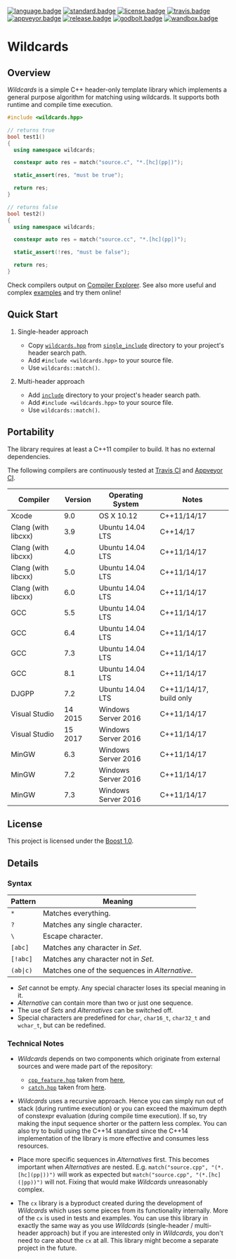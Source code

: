 [![language.badge]][language.url] [![standard.badge]][standard.url] [![license.badge]][license.url] [![travis.badge]][travis.url] [![appveyor.badge]][appveyor.url] [![release.badge]][release.url] [![godbolt.badge]][godbolt.url] [![wandbox.badge]][wandbox.url]

# Wildcards

## Overview

*Wildcards* is a simple C++ header-only template library which implements
a general purpose algorithm for matching using wildcards. It supports both
runtime and compile time execution.

```C++
#include <wildcards.hpp>

// returns true
bool test1()
{
  using namespace wildcards;

  constexpr auto res = match("source.c", "*.[hc](pp|)");

  static_assert(res, "must be true");

  return res;
}

// returns false
bool test2()
{
  using namespace wildcards;

  constexpr auto res = match("source.cc", "*.[hc](pp|)");

  static_assert(!res, "must be false");

  return res;
}
```

Check compilers output on [Compiler Explorer][godbolt.url]. See also more useful
and complex [examples](example) and try them online!

## Quick Start

1. Single-header approach
   * Copy [`wildcards.hpp`](single_include/wildcards.hpp) from
     [`single_include`](single_include) directory to your project's header
     search path.
   * Add `#include <wildcards.hpp>` to your source file.
   * Use `wildcards::match()`.

2. Multi-header approach
   * Add [`include`](include) directory to your project's header search path.
   * Add `#include <wildcards.hpp>` to your source file.
   * Use `wildcards::match()`.

## Portability

The library requires at least a C++11 compiler to build. It has no external
dependencies.

The following compilers are continuously tested at [Travis CI][travis.url]
and [Appveyor CI][appveyor.url].

| Compiler            | Version | Operating System    | Notes                   |
|---------------------|---------|---------------------|-------------------------|
| Xcode               | 9.0     | OS X 10.12          | C++11/14/17             |
| Clang (with libcxx) | 3.9     | Ubuntu 14.04 LTS    | C++14/17                |
| Clang (with libcxx) | 4.0     | Ubuntu 14.04 LTS    | C++11/14/17             |
| Clang (with libcxx) | 5.0     | Ubuntu 14.04 LTS    | C++11/14/17             |
| Clang (with libcxx) | 6.0     | Ubuntu 14.04 LTS    | C++11/14/17             |
| GCC                 | 5.5     | Ubuntu 14.04 LTS    | C++11/14/17             |
| GCC                 | 6.4     | Ubuntu 14.04 LTS    | C++11/14/17             |
| GCC                 | 7.3     | Ubuntu 14.04 LTS    | C++11/14/17             |
| GCC                 | 8.1     | Ubuntu 14.04 LTS    | C++11/14/17             |
| DJGPP               | 7.2     | Ubuntu 14.04 LTS    | C++11/14/17, build only |
| Visual Studio       | 14 2015 | Windows Server 2016 | C++11/14/17             |
| Visual Studio       | 15 2017 | Windows Server 2016 | C++11/14/17             |
| MinGW               | 6.3     | Windows Server 2016 | C++11/14/17             |
| MinGW               | 7.2     | Windows Server 2016 | C++11/14/17             |
| MinGW               | 7.3     | Windows Server 2016 | C++11/14/17             |

## License

This project is licensed under the [Boost 1.0][license.url].

## Details

### Syntax

| Pattern   | Meaning                                        |
| --------- | ---------------------------------------------- |
| `*`       | Matches everything.                            |
| `?`       | Matches any single character.                  |
| `\`       | Escape character.                              |
| `[abc]`   | Matches any character in *Set*.                |
| `[!abc]`  | Matches any character not in *Set*.            |
| `(ab\|c)` | Matches one of the sequences in *Alternative*. |

* *Set* cannot be empty. Any special character loses its special meaning in it.
* *Alternative* can contain more than two or just one sequence.
* The use of *Sets* and *Alternatives* can be switched off.
* Special characters are predefined for `char`, `char16_t`, `char32_t`
  and `wchar_t`, but can be redefined.

### Technical Notes

* *Wildcards* depends on two components which originate from external sources
  and were made part of the repository:
  * [`cpp_feature.hpp`](include/cpp_feature.hpp) taken from
    [here](https://github.com/ned14/quickcpplib/blob/master/include/cpp_feature.h),
  * [`catch.hpp`](test/include/catch.hpp) taken from
    [here](https://github.com/catchorg/Catch2/releases/download/v2.4.2/catch.hpp).

* *Wildcards* uses a recursive approach. Hence you can simply run out of stack
  (during runtime execution) or you can exceed the maximum depth of constexpr
  evaluation (during compile time execution). If so, try making the input
  sequence shorter or the pattern less complex. You can also try to build using
  the C++14 standard since the C++14 implementation of the library is more
  effective and consumes less resources.

* Place more specific sequences in *Alternatives* first. This becomes important
  when *Alternatives* are nested. E.g. `match("source.cpp", "(*.[hc](pp|))")`
  will work as expected but `match("source.cpp", "(*.[hc](|pp))")` will not.
  Fixing that would make *Wildcards* unreasonably complex.

* The `cx` library is a byproduct created during the development of *Wildcards*
  which uses some pieces from its functionality internally. More of the `cx` is
  used in tests and examples. You can use this library in exactly the same way
  as you use *Wildcards* (single-header / multi-header approach) but if you are
  interested only in *Wildcards*, you don't need to care about the `cx` at all.
  This library might become a separate project in the future.

[language.url]:   https://isocpp.org/
[language.badge]: https://img.shields.io/badge/language-C++-blue.svg

[standard.url]:   https://en.wikipedia.org/wiki/C%2B%2B#Standardization
[standard.badge]: https://img.shields.io/badge/C%2B%2B-11%2F14%2F17-blue.svg

[license.url]:    http://www.boost.org/LICENSE_1_0.txt
[license.badge]:  https://img.shields.io/badge/license-Boost%201.0-blue.svg

[travis.url]:     https://travis-ci.org/zemasoft/wildcards
[travis.badge]:   https://travis-ci.org/zemasoft/wildcards.svg?branch=master

[appveyor.url]:   https://ci.appveyor.com/project/zemasoft/wildcards
[appveyor.badge]: https://ci.appveyor.com/api/projects/status/github/zemasoft/wildcards?svg=true&branch=master

[release.url]:    https://github.com/zemasoft/wildcards/releases
[release.badge]:  https://img.shields.io/github/release/zemasoft/wildcards.svg

[godbolt.url]:    https://godbolt.org/z/5k2_qU
[godbolt.badge]:  https://img.shields.io/badge/try%20it-on%20godbolt-blue.svg

[wandbox.url]:    https://github.com/zemasoft/wildcards/tree/master/example
[wandbox.badge]:  https://img.shields.io/badge/try%20it-on%20wandbox-blue.svg
